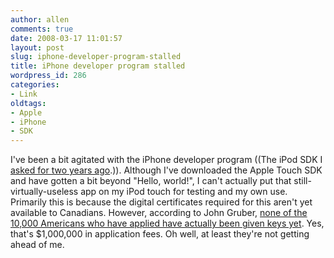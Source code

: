 ```yaml
---
author: allen
comments: true
date: 2008-03-17 11:01:57
layout: post
slug: iphone-developer-program-stalled
title: iPhone developer program stalled
wordpress_id: 286
categories:
- Link
oldtags:
- Apple
- iPhone
- SDK
---
```


I've been a bit agitated with the iPhone developer program ((The iPod SDK I [asked for two years ago](http://www.antipode.ca/2006/ipod-sdk-open-up/).)). Although I've downloaded the Apple Touch SDK and have gotten a bit beyond "Hello, world!", I can't actually put that still-virtually-useless app on my iPod touch for testing and my own use. Primarily this is because the digital certificates required for this aren't yet available to Canadians. However, according to John Gruber, [none of the 10,000 Americans who have applied have actually been given keys yet](http://daringfireball.net/2008/03/so_whos_in_already). Yes, that's $1,000,000 in application fees. Oh well, at least they're not getting ahead of me.
